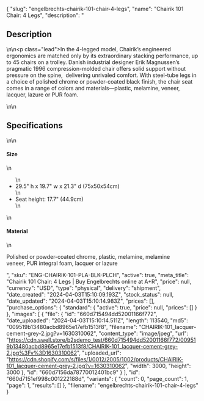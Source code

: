 {
  "slug": "engelbrechts-chairik-101-chair-4-legs",
  "name": "Chairik 101 Chair: 4 Legs",
  "description": "<h2>Description</h2>\n<!-- split -->\n<p class=\"lead\">In the 4-legged model, Chairik’s engineered ergonomics are matched only by its extraordinary stacking performance, up to 45 chairs on a trolley. Danish industrial designer Erik Magnussen’s pragmatic 1996 compression-molded chair offers solid support without pressure on the spine,  delivering unrivaled comfort. With steel-tube legs in a choice of polished chrome or powder-coated black finish, the chair seat comes in a range of colors and materials—plastic, melamine, veneer, lacquer, lazure or PUR foam.  </p>\n<!-- split -->\n<h2>Specifications</h2>\n<!-- split -->\n<h4>Size</h4>\n<ul>\n<li>29.5\" h x 19.7\" w x 21.3\" d (75x50x54cm)</li>\n<li>Seat height: 17.7\" (44.9cm)</li>\n</ul>\n<h4>Material</h4>\n<p>Polished or powder-coated chrome, plastic, melamine, melamine veneer, PUR integral foam, lacquer or lazure</p>",
  "sku": "ENG-CHAIRIK-101-PLA-BLK-PLCH",
  "active": true,
  "meta_title": "Chairik 101 Chair: 4 Legs | Buy Engelbrechts online at A+R",
  "price": null,
  "currency": "USD",
  "type": "physical",
  "delivery": "shipment",
  "date_created": "2024-04-03T15:10:09.193Z",
  "stock_status": null,
  "date_updated": "2024-04-03T15:10:14.983Z",
  "prices": [],
  "purchase_options": {
    "standard": {
      "active": true,
      "price": null,
      "prices": []
    }
  },
  "images": [
    {
      "file": {
        "id": "660d715494dd52001166f772",
        "date_uploaded": "2024-04-03T15:10:14.511Z",
        "length": 113540,
        "md5": "009519b13480acbd8965e17efb1513f8",
        "filename": "CHAIRIK-101_lacquer-cement-grey-2.jpg?v=1630310062",
        "content_type": "image/jpeg",
        "url": "https://cdn.swell.store/b2sdemo_test/660d715494dd52001166f772/009519b13480acbd8965e17efb1513f8/CHAIRIK-101_lacquer-cement-grey-2.jpg%3Fv%3D1630310062",
        "uploaded_url": "https://cdn.shopify.com/s/files/1/0012/2005/1002/products/CHAIRIK-101_lacquer-cement-grey-2.jpg?v=1630310062",
        "width": 3000,
        "height": 3000
      },
      "id": "660d7156da78770012401bc9"
    }
  ],
  "id": "660d7151ef998c001222188d",
  "variants": {
    "count": 0,
    "page_count": 1,
    "page": 1,
    "results": []
  },
  "filename": "engelbrechts-chairik-101-chair-4-legs"
}